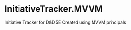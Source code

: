 InitiativeTracker.MVVM
======================

Initiative Tracker for D&amp;D 5E Created using MVVM principals
